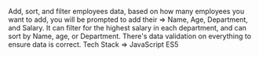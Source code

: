Add, sort, and filter employees data, based on how many employees you want to add, you will be prompted to add their => Name, Age, Department, and Salary. It can filter for the highest salary in each department, and can sort by Name, age, or Department. There's data validation on everything to ensure data is correct. Tech Stack => JavaScript ES5
